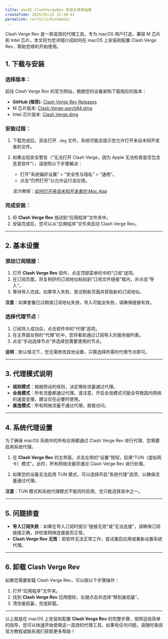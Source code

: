 ```yaml
---
title: macOS ClashVergeRev 安装与使用指南
createTime: 2025/01/22 22:50:41
permalink: /article/6vxkmmuh/
---
```

Clash Verge Rev 是一款高效的代理工具，专为 macOS 用户打造，兼容 M 芯片和 Intel 芯片。本文将为您详细介绍如何在 macOS 上安装和配置 Clash Verge Rev，帮助您顺利开始使用。

<!-- more -->

## 1. 下载与安装

### 选择版本：
前往 Clash Verge Rev 的官方网站，根据您的设备架构下载相应的版本：

- **GitHub (推荐)**: [Clash Verge Rev Releases](https://github.com/Clash-Verge-rev/clash-verge-rev/releases)
- M 芯片版本: [Clash.Verge-aarch64.dmg](https://down.shudongapi.monster/client-download/Clash.Verge-aarch64.dmg)
- Intel 芯片版本: [Clash.Verge.dmg](https://down.shudongapi.monster/client-download/Clash.Verge.dmg)

### 安装过程：
1. 下载完成后，双击打开 `.dmg` 文件，系统可能会提示您允许打开来自未知开发者的文件。
2. 如果出现安全警告（“无法打开 Clash Verge，因为 Apple 无法检查是否包含恶意软件”），请按照以下步骤解决：
   - 打开“系统偏好设置” > “安全性与隐私” > “通用”。
   - 点击“仍然打开”以允许运行该应用。

   *官方教程：[如何打开来自未知开发者的 Mac App](https://support.apple.com/zh-cn/guide/mac-help/mh40616/15.0/mac/15.0)*

### 完成安装：
1. 将 **Clash Verge Rev** 拖动到“应用程序”文件夹中。
2. 安装完成后，您可以从“应用程序”文件夹启动 Clash Verge Rev。

---

## 2. 基本设置

### 添加订阅链接：


1. 打开 **Clash Verge Rev** 软件，点击顶部菜单栏中的“订阅”选项。
2. 在订阅页面，将复制好的订阅地址粘贴到“订阅文件链接”框内，并点击“导入”。
3. 等待导入完成。如果导入失败，尝试刷新页面并获取新的订阅地址。

**注意**：如果套餐已过期或订阅地址失效，导入可能会失败，请确保链接有效。

### 选择代理节点：
1. 订阅导入成功后，点击软件中的“代理”选项。
2. 在主界面左侧的“代理”栏中，您将看到通过订阅导入的服务器列表。
3. 点击“手动选择节点”并选择您需要使用的节点。

**说明**：默认情况下，您无需修改其他设置，只需选择所需的代理节点即可。

---

## 3. 代理模式说明

- **规则模式**：根据预设的规则，决定哪些流量通过代理。
- **全局模式**：所有流量都通过代理。请注意，开启全局模式可能会导致国内网络的速度变慢，建议仅在必要时使用。
- **直连模式**：所有网络流量不通过代理，直接访问。

---

## 4. 系统代理设置

为了确保 macOS 系统中的所有应用都通过 Clash Verge Rev 进行代理，您需要启用系统代理。

1. 在 **Clash Verge Rev** 的主界面，点击左侧的“设置”按钮，启用“TUN（虚拟网卡）模式”。此时，所有网络流量将通过 Clash Verge Rev 进行处理。
   
2. 如果您的设备无法启用 TUN 模式，可以选择开启“系统代理”选项，以确保流量通过代理。

**注意**：TUN 模式和系统代理模式不能同时启用，您只能选择其中之一。

---

## 5. 问题排查

- **导入订阅失败**：如果在导入订阅时提示“链接无效”或“无法连接”，请确保订阅链接正确，并检查网络连接是否正常。
- **Clash Verge Rev 无效**：若软件无法正常工作，尝试重启应用或重新设置系统代理。

---

## 6. 卸载 Clash Verge Rev

如果您需要卸载 Clash Verge Rev，可以按以下步骤操作：

1. 打开“应用程序”文件夹。
2. 找到 **Clash Verge Rev** 应用图标，右键点击并选择“移到废纸篓”。
3. 清空废纸篓，完成卸载。

---

以上就是在 macOS 上安装和配置 **Clash Verge Rev** 的完整步骤，按照这些简单的指导，您可以快速开始使用这一高效的代理工具。如果有任何问题，请随时查阅官方教程或联系我们获取更多帮助！